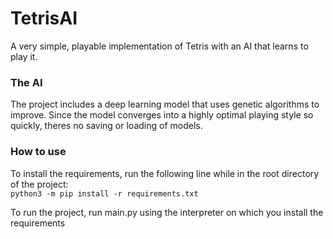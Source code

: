 # TetrisAI

A very simple, playable implementation of Tetris with an AI that learns to play it.

### The AI
The project includes a deep learning model that uses genetic algorithms to improve.
Since the model converges into a highly optimal playing style so quickly, theres no saving or loading of models.

### How to use
To install the requirements, run the following line while in the root directory of the project:   
 `python3 -m pip install -r requirements.txt`

To run the project, run main.py using the interpreter on which you install the requirements
